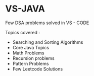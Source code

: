 # VS-JAVA

Few DSA problems solved in VS - CODE

Topics covered : 
   * Searching and Sorting Algorithms
   * Core Java Topics
   * Math Problems
   * Recursion problems
   * Pattern Problems
   * Few Leetcode Solutions
